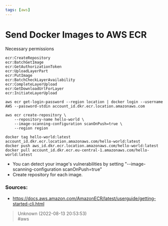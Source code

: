 ```yaml
---
tags: [aws]
---
```


# Send Docker Images to AWS ECR

Necessary permissions

```  
ecr:CreateRepository  
ecr:BatchGetImage  
ecr:GetAuthorizationToken  
ecr:UploadLayerPart  
ecr:PutImage  
ecr:BatchCheckLayerAvailability  
ecr:CompleteLayerUpload  
ecr:GetDownloadUrlForLayer  
ecr:InitiateLayerUpload  
```

```shell  
aws ecr get-login-password --region location | docker login --username AWS --password-stdin account_id.dkr.ecr.location.amazonaws.com  
```

```shell  
aws ecr create-repository \  
    --repository-name hello-world \  
    --image-scanning-configuration scanOnPush=true \  
    --region region  
```

```shell  
docker tag hello-world:latest account_id.dkr.ecr.location.amazonaws.com/hello-world:latest  
docker push aws_id.dkr.ecr.location.amazonaws.com/hello-world:latest  
docker pull account_id.dkr.ecr.eu-central-1.amazonaws.com/hello-world:latest  
```

* You can detect your image's vulnerabilities by setting "--image-scanning-configuration scanOnPush=true"
* Create repository for each image.

### Sources:

- https://docs.aws.amazon.com/AmazonECR/latest/userguide/getting-started-cli.html  

> Unknown (2022-08-13 20:53:53)  
> #aws

